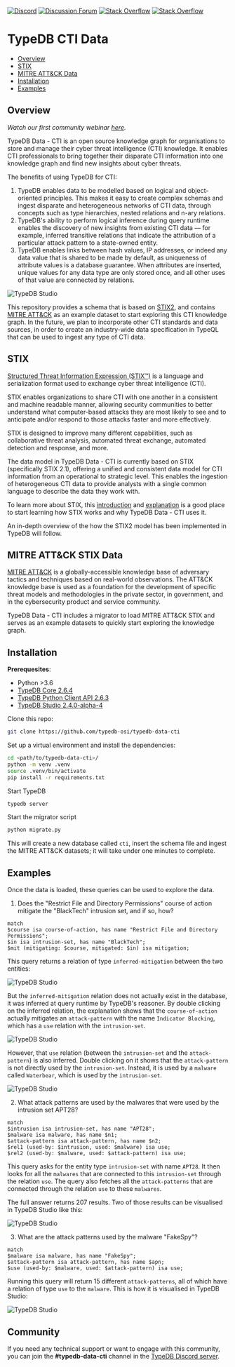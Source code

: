 [![Discord](https://img.shields.io/discord/665254494820368395?color=7389D8&label=chat&logo=discord&logoColor=ffffff)](https://vaticle.com/discord)
[![Discussion Forum](https://img.shields.io/discourse/https/forum.vaticle.com/topics.svg)](https://forum.vaticle.com)
[![Stack Overflow](https://img.shields.io/badge/stackoverflow-typedb-796de3.svg)](https://stackoverflow.com/questions/tagged/typedb)
[![Stack Overflow](https://img.shields.io/badge/stackoverflow-typeql-3dce8c.svg)](https://stackoverflow.com/questions/tagged/typeql)

# TypeDB CTI Data

- [Overview](#overview)
- [STIX](#stix)
- [MITRE ATT&CK Data](#mitre-attck-stix-data)
- [Installation](#installation)
- [Examples](#examples)

## Overview

*Watch our first community webinar [here](https://www.youtube.com/watch?v=xuiYorG8-1Q).*

TypeDB Data - CTI is an open source knowledge graph for organisations to store and manage their cyber threat intelligence (CTI) knowledge. It enables CTI professionals to bring together their disparate CTI information into one knowledge graph and find new insights about cyber threats.

The benefits of using TypeDB for CTI: 
1. TypeDB enables data to be modelled based on logical and object-oriented principles. This makes it easy to create complex schemas and ingest disparate and heterogeneous networks of CTI data, through concepts such as type hierarchies, nested relations and n-ary relations.
2. TypeDB's ability to perform logical inference during query runtime enables the discovery of new insights from existing CTI data — for example, inferred transitive relations that indicate the attribution of a particular attack pattern to a state-owned entity. 
3. TypeDB enables links between hash values, IP addresses, or indeed any data value that is shared to be made by default, as uniqueness of attribute values is a database guarantee. When attributes are inserted, unique values for any data type are only stored once, and all other uses of that value are connected by relations.

![TypeDB Studio](images/query_0.png)

This repository provides a schema that is based on [STIX2](https://oasis-open.github.io/cti-documentation/), and contains [MITRE ATT&CK](https://github.com/mitre-attack/attack-stix-data) as an example dataset to start exploring this CTI knowledge graph. In the future, we plan to incorporate other CTI standards and data sources, in order to create an industry-wide data specification in TypeQL that can be used to ingest any type of CTI data. 

## STIX

[Structured Threat Information Expression (STIX™)](https://oasis-open.github.io/cti-documentation/) is a language and serialization format used to exchange cyber threat intelligence (CTI).

STIX enables organizations to share CTI with one another in a consistent and machine readable manner, allowing security communities to better understand what computer-based attacks they are most likely to see and to anticipate and/or respond to those attacks faster and more effectively.

STIX is designed to improve many different capabilities, such as collaborative threat analysis, automated threat exchange, automated detection and response, and more.

The data model in TypeDB Data - CTI is currently based on STIX (specifically STIX 2.1), offering a unified and consistent data model for CTI information from an operational to strategic level. This enables the ingestion of heterogeneous CTI data to provide analysts with a single common language to describe the data they work with.  

To learn more about STIX, this [introduction](https://oasis-open.github.io/cti-documentation/stix/walkthrough) and [explanation](https://oasis-open.github.io/cti-documentation/examples/visualized-sdo-relationships) is a good place to start learning how STIX works and why TypeDB Data - CTI uses it. 

An in-depth overview of the how the STIX2 model has been implemented in TypeDB will follow. 

## MITRE ATT&CK STIX Data

[MITRE ATT&CK](https://github.com/mitre-attack/attack-stix-data) is a globally-accessible knowledge base of adversary tactics and techniques based on real-world observations. The ATT&CK knowledge base is used as a foundation for the development of specific threat models and methodologies in the private sector, in government, and in the cybersecurity product and service community.

TypeDB Data - CTI includes a migrator to load MITRE ATT&CK STIX and serves as an example datasets to quickly start exploring the knowledge graph. 

## Installation 

**Prerequesites**: 
- Python >3.6
- [TypeDB Core 2.6.4](https://vaticle.com/download#core)
- [TypeDB Python Client API 2.6.3](https://docs.vaticle.com/docs/client-api/python)
- [TypeDB Studio 2.4.0-alpha-4](https://vaticle.com/download#typedb-studio)

Clone this repo:

```bash 
git clone https://github.com/typedb-osi/typedb-data-cti
```

Set up a virtual environment and install the dependencies:

```bash
cd <path/to/typedb-data-cti>/
python -m venv .venv
source .venv/bin/activate
pip install -r requirements.txt
```
Start TypeDB
```bash 
typedb server
```
Start the migrator script

```bash
python migrate.py
```
This will create a new database called `cti`, insert the schema file and ingest the MITRE ATT&CK datasets; it will take under one minutes to complete. 

## Examples

Once the data is loaded, these queries can be used to explore the data. 

1. Does the "Restrict File and Directory Permissions" course of action mitigate the "BlackTech" intrusion set, and if so, how?
```
match
$course isa course-of-action, has name "Restrict File and Directory Permissions";
$in isa intrusion-set, has name "BlackTech";  
$mit (mitigating: $course, mitigated: $in) isa mitigation;
```
This query returns a relation of type `inferred-mitigation` between the two entities: 
 
![TypeDB Studio](images/query_3.png)

But the `inferred-mitigation` relation does not actually exist in the database, it was inferred at query runtime by TypeDB's reasoner. By double clicking on the inferred relation, the explanation shows that the `course-of-action` actually mitigates an `attack-pattern` with the name `Indicator Blocking`, which has a `use` relation with the `intrusion-set`.

![TypeDB Studio](images/query_4.png)

However, that `use` relation (between the `intrusion-set` and the `attack-pattern`) is also inferred. Double clicking on it shows that the `attack-pattern` is not directly used by the `intrusion-set`. Instead, it is used by a `malware` called `Waterbear`, which is used by the `intrusion-set`.

![TypeDB Studio](images/query_5.png)


2. What attack patterns are used by the malwares that were used by the intrusion set APT28?
```
match 
$intrusion isa intrusion-set, has name "APT28"; 
$malware isa malware, has name $n1; 
$attack-pattern isa attack-pattern, has name $n2;
$rel1 (used-by: $intrusion, used: $malware) isa use; 
$rel2 (used-by: $malware, used: $attack-pattern) isa use; 
```
This query asks for the entity type `intrusion-set` with name `APT28`. It then looks for all the `malwares` that are connected to this `intrusion-set` through the relation `use`. The query also fetches all the `attack-patterns` that are connected through the relation `use` to these `malwares`.

The full answer returns 207 results. Two of those results can be visualised in TypeDB Studio like this: 

![TypeDB Studio](images/query_2.png)

3. What are the attack patterns used by the malware "FakeSpy"?
```
match 
$malware isa malware, has name "FakeSpy";
$attack-pattern isa attack-pattern, has name $apn;
$use (used-by: $malware, used: $attack-pattern) isa use; 
```

Running this query will return 15 different `attack-patterns`, all of which have a relation of type `use` to the `malware`. This is how it is visualised in TypeDB Studio: 

![TypeDB Studio](images/query_1.png)

## Community
If you need any technical support or want to engage with this community, you can join the **#typedb-data-cti** channel in the [TypeDB Discord server](https://vaticle.com/typedb). 
